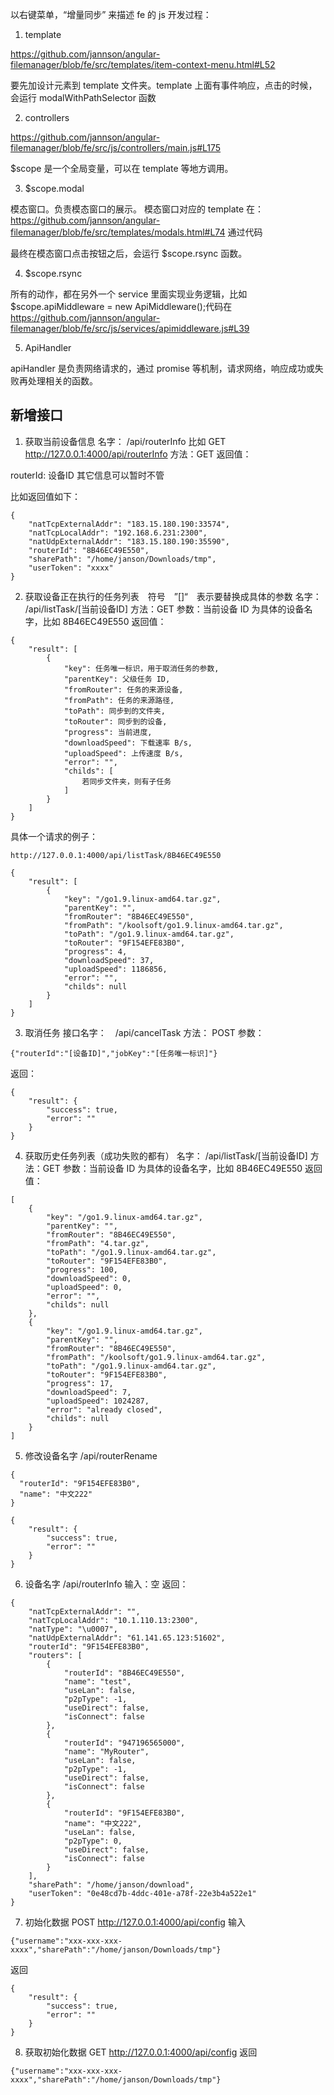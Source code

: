 以右键菜单，“增量同步” 来描述 fe 的 js 开发过程：
1. template

https://github.com/jannson/angular-filemanager/blob/fe/src/templates/item-context-menu.html#L52

要先加设计元素到 template 文件夹。template 上面有事件响应，点击的时候，会运行 modalWithPathSelector 函数

2. controllers

https://github.com/jannson/angular-filemanager/blob/fe/src/js/controllers/main.js#L175

$scope 是一个全局变量，可以在 template 等地方调用。

3. $scope.modal

模态窗口。负责模态窗口的展示。
模态窗口对应的 template 在：https://github.com/jannson/angular-filemanager/blob/fe/src/templates/modals.html#L74
通过代码 <form ng-submit="rsync()"> 最终在模态窗口点击按钮之后，会运行 $scope.rsync 函数。

4. $scope.rsync

所有的动作，都在另外一个 service 里面实现业务逻辑，比如 $scope.apiMiddleware = new ApiMiddleware();代码在 https://github.com/jannson/angular-filemanager/blob/fe/src/js/services/apimiddleware.js#L39

5. ApiHandler

apiHandler 是负责网络请求的，通过 promise 等机制，请求网络，响应成功或失败再处理相关的函数。


## 新增接口

1. 获取当前设备信息
名字： /api/routerInfo 比如 GET http://127.0.0.1:4000/api/routerInfo
方法：GET
返回值：

routerId: 设备ID 
其它信息可以暂时不管

比如返回值如下：


```
{
    "natTcpExternalAddr": "183.15.180.190:33574",
    "natTcpLocalAddr": "192.168.6.231:2300",
    "natUdpExternalAddr": "183.15.180.190:35590",
    "routerId": "8B46EC49E550",
    "sharePath": "/home/janson/Downloads/tmp",
    "userToken": "xxxx"
}
```

2. 获取设备正在执行的任务列表　符号　”[]“　表示要替换成具体的参数
名字： /api/listTask/[当前设备ID]
方法：GET
参数：当前设备 ID 为具体的设备名字，比如 8B46EC49E550
返回值：

```
{
    "result": [
        {
            "key": 任务唯一标识，用于取消任务的参数,
            "parentKey": 父级任务 ID,
            "fromRouter": 任务的来源设备,
            "fromPath": 任务的来源路径,
            "toPath": 同步到的文件夹,
            "toRouter": 同步到的设备,
            "progress": 当前进度,
            "downloadSpeed": 下载速率 B/s,
            "uploadSpeed": 上传速度 B/s,
            "error": "",
            "childs": [
                若同步文件夹，则有子任务
            ]
        }
    ]
}
```

具体一个请求的例子：

```
http://127.0.0.1:4000/api/listTask/8B46EC49E550

{
    "result": [
        {
            "key": "/go1.9.linux-amd64.tar.gz",
            "parentKey": "",
            "fromRouter": "8B46EC49E550",
            "fromPath": "/koolsoft/go1.9.linux-amd64.tar.gz",
            "toPath": "/go1.9.linux-amd64.tar.gz",
            "toRouter": "9F154EFE83B0",
            "progress": 4,
            "downloadSpeed": 37,
            "uploadSpeed": 1186856,
            "error": "",
            "childs": null
        }
    ]
}
```

3. 取消任务
接口名字：　/api/cancelTask
方法： POST
参数：

```
{"routerId":"[设备ID]","jobKey":"[任务唯一标识]"}
```

返回：
```
{
    "result": {
        "success": true,
        "error": ""
    }
}
```

4. 获取历史任务列表（成功失败的都有）
名字： /api/listTask/[当前设备ID]
方法：GET
参数：当前设备 ID 为具体的设备名字，比如 8B46EC49E550
返回值：

```
[
    {
        "key": "/go1.9.linux-amd64.tar.gz",
        "parentKey": "",
        "fromRouter": "8B46EC49E550",
        "fromPath": "4.tar.gz",
        "toPath": "/go1.9.linux-amd64.tar.gz",
        "toRouter": "9F154EFE83B0",
        "progress": 100,
        "downloadSpeed": 0,
        "uploadSpeed": 0,
        "error": "",
        "childs": null
    },
    {
        "key": "/go1.9.linux-amd64.tar.gz",
        "parentKey": "",
        "fromRouter": "8B46EC49E550",
        "fromPath": "/koolsoft/go1.9.linux-amd64.tar.gz",
        "toPath": "/go1.9.linux-amd64.tar.gz",
        "toRouter": "9F154EFE83B0",
        "progress": 17,
        "downloadSpeed": 7,
        "uploadSpeed": 1024287,
        "error": "already closed",
        "childs": null
    }
]
```

5. 修改设备名字
/api/routerRename
```
{
  "routerId": "9F154EFE83B0",
  "name": "中文222"
}

{
    "result": {
        "success": true,
        "error": ""
    }
}

```

6. 设备名字
/api/routerInfo
输入：空
返回：
```
{
    "natTcpExternalAddr": "",
    "natTcpLocalAddr": "10.1.110.13:2300",
    "natType": "\u0007",
    "natUdpExternalAddr": "61.141.65.123:51602",
    "routerId": "9F154EFE83B0",
    "routers": [
        {
            "routerId": "8B46EC49E550",
            "name": "test",
            "useLan": false,
            "p2pType": -1,
            "useDirect": false,
            "isConnect": false
        },
        {
            "routerId": "947196565000",
            "name": "MyRouter",
            "useLan": false,
            "p2pType": -1,
            "useDirect": false,
            "isConnect": false
        },
        {
            "routerId": "9F154EFE83B0",
            "name": "中文222",
            "useLan": false,
            "p2pType": 0,
            "useDirect": false,
            "isConnect": false
        }
    ],
    "sharePath": "/home/janson/download",
    "userToken": "0e48cd7b-4ddc-401e-a78f-22e3b4a522e1"
}
```

7. 初始化数据
POST http://127.0.0.1:4000/api/config
输入

```
{"username":"xxx-xxx-xxx-xxxx","sharePath":"/home/janson/Downloads/tmp"}
```

返回

```
{
    "result": {
        "success": true,
        "error": ""
    }
}
```

8. 获取初始化数据
GET http://127.0.0.1:4000/api/config
返回
```
{"username":"xxx-xxx-xxx-xxxx","sharePath":"/home/janson/Downloads/tmp"}
```

